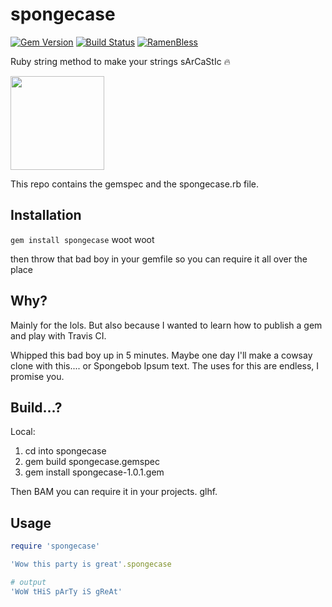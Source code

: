 # spongecase
[![Gem Version](https://badge.fury.io/rb/spongecase.svg)](https://badge.fury.io/rb/spongecase)
[![Build Status](https://travis-ci.org/DLvalentine/spongecase.svg?branch=master)](https://travis-ci.org/DLvalentine/spongecase)
[![RamenBless](https://cdn.rawgit.com/LunaGao/BlessYourCodeTag/master/tags/ramen.svg)](https://github.com/LunaGao/BlessYourCodeTag)


Ruby string method to make your strings sArCaStIc :fire: 

<img src='http://i0.kym-cdn.com/entries/icons/original/000/022/940/spongebobicon.jpg' height='150px' width='150px'/>


This repo contains the gemspec and the spongecase.rb file. 

## Installation
`gem install spongecase` woot woot

then throw that bad boy in your gemfile so you can require it all over the place

## Why?
Mainly for the lols. But also because I wanted to learn how to publish a gem and play with Travis CI.

Whipped this bad boy up in 5 minutes. Maybe one day I'll make a cowsay clone with this.... or Spongebob Ipsum text. The uses for this are endless, I promise you.

## Build...?
Local: 

1. cd into spongecase
2. gem build spongecase.gemspec
3. gem install spongecase-1.0.1.gem

Then BAM you can require it in your projects. glhf.


## Usage

```ruby
require 'spongecase'

'Wow this party is great'.spongecase

# output
'WoW tHiS pArTy iS gReAt' 
```
